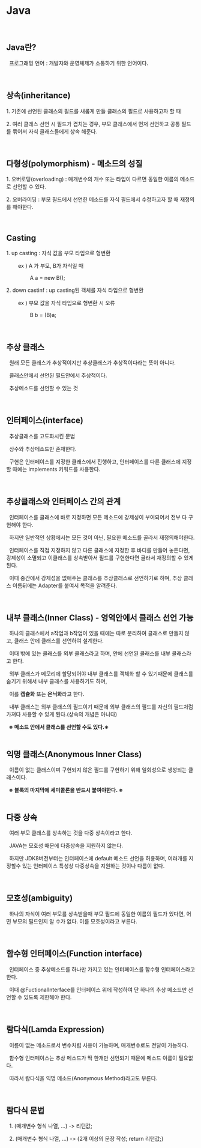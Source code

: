 <div>
<h1>Java</h1>
</div>
<br>
<div>
<h2> Java란? </h2>
<p>
&nbsp; 프로그래밍 언어 : 개발자와 운영체제가 소통하기 위한 언어이다.
</p>
</div>
<br>


<div>
<h2> 상속(inheritance)</h2>
<p>
  1. 기존에 선언된 클래스의 필드를 새롭게 만들 클래스의 필드로 사용하고자 할 때
</p>
<p>
  2. 여러 클래스 선언 시 필드가 겹치는 경우, 부모 클래스에서 먼저 선언하고 공통 필드를 묶어서 자식 클래스들에게 상속 해준다. 
</p>
</div>
<br>

<div>
<h2>다형성(polymorphism) - 메소드의 성질</h2>
<p>
  1. 오버로딩(overloading) : 매개변수의 개수 또는 타입이 다르면 동일한 이름의 메소드로 선언할 수 있다.
</p>
<p>
  2. 오버라이딩 : 부모 필드에서 선언한 메소드를 자식 필드에서 수정하고자 할 때 재정의를 해야한다. 
</p>
</div>
</div>
<br>

<div>
<h2> Casting </h2>
<p>
  1. up casting : 자식 값을 부모 타입으로 형변환
</p>
<p> &nbsp;  &nbsp;  &nbsp;  &nbsp; ex ) A 가 부모, B가 자식일 때 </p>
<p> &nbsp;  &nbsp;  &nbsp;  &nbsp; &nbsp; &nbsp; &nbsp; &nbsp;  A a = new B(); </p>
<p>
  2. down castinf : up casting된 객체를 자식 타입으로 형변환
</p>
<p> &nbsp;  &nbsp;  &nbsp;  &nbsp; ex ) 부모 값을 자식 타입으로 형변환 시 오류 </p>
<p> &nbsp;  &nbsp;  &nbsp;  &nbsp; &nbsp; &nbsp; &nbsp; &nbsp;  B b = (B)a; </p>
</div>
</div>
<br>


<div>
<h2> 추상 클래스</h2>
<p> &nbsp; 원래 모든 클래스가 추상적이지만 추상클래스가 추상적이다라는 뜻이 아니다.</p>
<p> &nbsp; 클래스안에서 선언된 필드안에서 추상적이다.</p>
<p> &nbsp; 추상메소드를 선언할 수 있는 것 </p>
</p>
</div>
<br>

<div>
<h2>인터페이스(interface) </h2>
<p> &nbsp; 추상클래스를 고도화시킨 문법</p>
<p> &nbsp; 상수와 추상메소드만 존재한다.</p>
<p> &nbsp; 구현은 인터페이스를 지정한 클래스에서 진행하고, 인터페이스를 다른 클래스에 지정할 때에는 implements 키워드를 사용한다.</p>
</div>
<br>

<div>
<h2>추상클래스와 인터페이스 간의 관계 </h2>
<p> &nbsp; 인터페이스를 클래스에 바로 지정하면 모든 메소드에 강제성이 부여되어서 전부 다 구현해야 한다.</p>
<p> &nbsp; 하지만 일반적인 상황에서는 모든 것이 아닌, 필요한 메소드를 골라서 재정의해야한다.</p>
<p> &nbsp; 인터페이스를 직접 지정하지 않고 다른 클래스에 지정한 후 바디를 만들어 놓든다면, 강제성이 소멸되고 이클래스를 상속받아서 필드를 구현한다면 골라서 재정의할 수 있게 된다.</p>
<p> &nbsp; 이때 중간에서 강제성을 없애주는 클래스를 추상클래스로 선언하기로 하며, 추상 클래스 이름뒤에는 Adapter를 붙여서 목적을 알려준다.</p>
</div>
<br>

<div>
<h2>내부 클래스(Inner Class) - 영역안에서 클래스 선언 가능  </h2>
<p> &nbsp; 하나의 클래스에서 a작업과 b작업이 있을 때에는 따로 분리하여 클래스로 만들지 않고, 클래스 안에 클래스를 선언하여 설계한다.</p>
<p> &nbsp; 이때 밖에 있는 클래스를 외부 클래스라고 하며, 안에 선언된 클래스를 내부 클래스라고 한다.</p>
<p> &nbsp; 외부 클래스가 메모리에 할당되어야 내부 클래스를 객체화 할 수 있기때문에 클래스를 숨기기 위해서 내부 클래스를 사용하기도 하며, </p>
<p> &nbsp; 이를 <strong>캡슐화</strong> 또는 <strong>은닉화</strong>라고 한다. </p>
<p> &nbsp; 내부 클래스는 외부 클래스의 필드이기 때문에 외부 클래스의 필드를 자신의 필드처럼 가져다 사용할 수 있게 된다.(상속의 개념은 아니다)</p>
<strong> &nbsp; ※ 메소드 안에서 클래스를 선언할 수도 있다.※ </strong>
</div>
<br>

<div>
<h2> 익명 클래스(Anonymous Inner Class)  </h2>
<p> &nbsp; 이름이 없는 클래스이며 구현되지 않은 필드를 구현하기 위해 일회성으로 생성되는 클래스이다.</p>
<strong> &nbsp; ※ 블록의 마지막에 세미콜론을 반드시 붙여야한다. ※  </strong>
</div>
<br>

<div>
<h2>다중 상속  </h2>
<p> &nbsp; 여러 부모 클래스를 상속하는 것을 다중 상속이라고 한다.</p>
<p> &nbsp; JAVA는 모호성 때문에 다중상속을 지원하지 않는다.</p>
<p> &nbsp; 하지만 JDK8버전부터는 인터페이스에 default 메소드 선언을 허용하며, 여러개를 지정할수 있는 인터페이스 특성상 다중상속을 지원하는 것이나 다름이 없다. </p>
</div>
<br>

<div>
<h2>모호성(ambiguity)</h2>
<p> &nbsp; 하나의 자식이 여러 부모를 상속받을때 부모 필드에 동일한 이름의 필드가 있다면, 어떤 부모의 필드인지 알 수가 없다. 이를 모호성이라고 부른다.</p>
</div>
<br>
	
<div>
<h2>함수형 인터페이스(Function interface)  </h2>
<p> &nbsp; 인터페이스 중 추상메소드를 하나만 가지고 있는 인터페이스를 함수형 인터페이스라고 한다.</p>
<p> &nbsp; 이때 @FuctionalInterface를 인터페이스 위에 작성하여 단 하나의 추상 메소드만 선언할 수 있도록 제한해야 한다.</p>
</div>
<br>

<div>
<h2>람다식(Lamda Expression)</h2>
<p> &nbsp; 이름이 없는 메소드로서 변수처럼 사용이 가능하며, 매개변수로도 전달이 가능하다.</p>
<p> &nbsp; 함수형 인터페이스는 추상 메소드가 딱 한개만 선언되기 때문에 메소드 이름이 필요없다.</p>
<p> &nbsp; 따라서 람다식을 익명 메소드(Anonymous Method)라고도 부른다.</p>
</div>
<br>
<div>
<h2>람다식 문법</h2>
<p> &nbsp; 1. (매개변수 형식 나열, ...) -> 리턴값;</p>
<p> &nbsp; 2. (매개변수 형식 나열, ...) -> {2개 이상의 문장 작성; return 리턴값;}</p>
</div>
<br>

